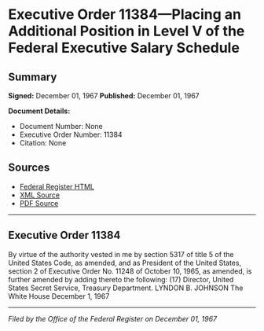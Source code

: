 # Executive Order 11384—Placing an Additional Position in Level V of the Federal Executive Salary Schedule

## Summary

**Signed:** December 01, 1967
**Published:** December 01, 1967

**Document Details:**
- Document Number: None
- Executive Order Number: 11384
- Citation: None

## Sources
- [Federal Register HTML](https://www.presidency.ucsb.edu/documents/executive-order-11384-placing-additional-position-level-v-the-federal-executive-salary)
- [XML Source](None)
- [PDF Source](None)

---

## Executive Order 11384

By virtue of the authority vested in me by section 5317 of title 5 of the United States Code, as amended, and as President of the United States, section 2 of Executive Order No. 11248 of October 10, 1965, as amended, is further amended by adding thereto the following:
    (17) Director, United States Secret Service, Treasury Department.
LYNDON B. JOHNSON
The White House
December 1, 1967

---

*Filed by the Office of the Federal Register on December 01, 1967*
